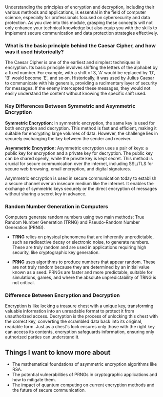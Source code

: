 Understanding the principles of encryption and decryption, including their various methods and applications, is essential in the field of computer science, especially for professionals focused on cybersecurity and data protection. As you dive into this module, grasping these concepts will not only enhance your technical knowledge but also equip you with the skills to implement secure communication and data protection strategies effectively.

### What is the basic principle behind the Caesar Cipher, and how was it used historically?

The Caesar Cipher is one of the earliest and simplest techniques in encryption. Its basic principle involves shifting the letters of the alphabet by a fixed number. For example, with a shift of 3, 'A' would be replaced by 'D', 'B' would become 'E', and so on. Historically, it was used by Julius Caesar to communicate with his generals, providing a rudimentary layer of security for messages. If the enemy intercepted these messages, they would not easily understand the content without knowing the specific shift used.

### Key Differences Between Symmetric and Asymmetric Encryption

**Symmetric Encryption:** In symmetric encryption, the same key is used for both encryption and decryption. This method is fast and efficient, making it suitable for encrypting large volumes of data. However, the challenge lies in securely exchanging the key between the sender and receiver.

**Asymmetric Encryption:** Asymmetric encryption uses a pair of keys: a public key for encryption and a private key for decryption. The public key can be shared openly, while the private key is kept secret. This method is crucial for secure communication over the internet, including SSL/TLS for secure web browsing, email encryption, and digital signatures.

Asymmetric encryption is used in secure communication today to establish a secure channel over an insecure medium like the internet. It enables the exchange of symmetric keys securely or the direct encryption of messages without sharing a secret key in advance.

### Random Number Generation in Computers

Computers generate random numbers using two main methods: True Random Number Generation (TRNG) and Pseudo-Random Number Generation (PRNG).

- **TRNG** relies on physical phenomena that are inherently unpredictable, such as radioactive decay or electronic noise, to generate numbers. These are truly random and are used in applications requiring high security, like cryptographic key generation.
  
- **PRNG** uses algorithms to produce numbers that appear random. These are not truly random because they are determined by an initial value known as a seed. PRNGs are faster and more predictable, suitable for simulations, games, and where the absolute unpredictability of TRNG is not critical.

### Difference Between Encryption and Decryption

Encryption is like locking a treasure chest with a unique key, transforming valuable information into an unreadable format to protect it from unauthorized access. Decryption is the process of unlocking this chest with the correct key, converting the scrambled data back into its original, readable form. Just as a chest's lock ensures only those with the right key can access its contents, encryption safeguards information, ensuring only authorized parties can understand it.

## Things I want to know more about

- The mathematical foundations of asymmetric encryption algorithms like RSA.
- The potential vulnerabilities of PRNGs in cryptographic applications and how to mitigate them.
- The impact of quantum computing on current encryption methods and the future of secure communication.